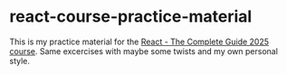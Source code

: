 # react-course-practice-material

This is my practice material for the [React - The Complete Guide 2025 course]([url](https://softserve.udemy.com/course/react-the-complete-guide-incl-redux)).
Same excercises with maybe some twists and my own personal style.
